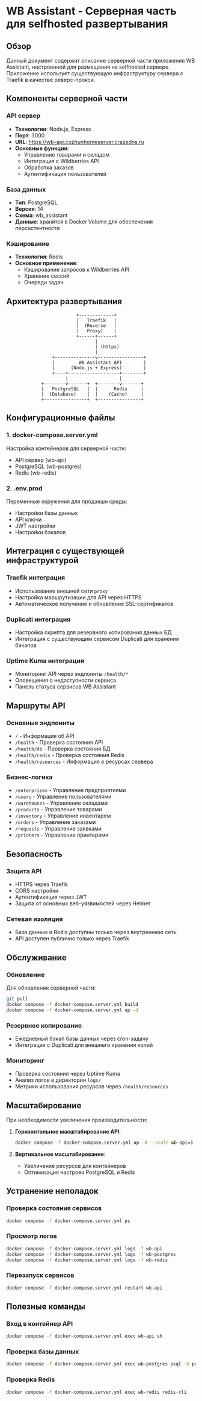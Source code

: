 # WB Assistant - Серверная часть для selfhosted развертывания

## Обзор

Данный документ содержит описание серверной части приложения WB Assistant, настроенной для размещения на selfhosted сервере. Приложение использует существующую инфраструктуру сервера с Traefik в качестве реверс-прокси.

## Компоненты серверной части

### API сервер
- **Технологии**: Node.js, Express
- **Порт**: 3000
- **URL**: https://wb-api.cozhunhomeserver.crazedns.ru
- **Основные функции**:
  - Управление товарами и складом
  - Интеграция с Wildberries API
  - Обработка заказов
  - Аутентификация пользователей

### База данных
- **Тип**: PostgreSQL
- **Версия**: 14
- **Схема**: wb_assistant
- **Данные**: хранятся в Docker Volume для обеспечения персистентности

### Кэширование
- **Технология**: Redis
- **Основное применение**: 
  - Кэширование запросов к Wildberries API
  - Хранение сессий
  - Очереди задач

## Архитектура развертывания

```
                          +-------------+
                          |   Traefik   |
                          |  (Reverse   |
                          |   Proxy)    |
                          +------+------+
                                 |
                                 | (https)
                                 |
                 +---------------v-----------------+
                 |         WB Assistant API        |
                 |      (Node.js + Express)        |
                 +----+-------------------+--------+
                      |                   |
             +--------v-------+  +--------v-------+
             |   PostgreSQL   |  |      Redis     |
             |  (Database)    |  |    (Cache)     |
             +----------------+  +----------------+
```

## Конфигурационные файлы

### 1. docker-compose.server.yml
Настройка контейнеров для серверной части:
- API сервер (wb-api)
- PostgreSQL (wb-postgres)
- Redis (wb-redis)

### 2. .env.prod
Переменные окружения для продакшн среды:
- Настройки базы данных
- API ключи
- JWT настройки
- Настройки бэкапов

## Интеграция с существующей инфраструктурой

### Traefik интеграция
- Использование внешней сети `proxy`
- Настройка маршрутизации для API через HTTPS
- Автоматическое получение и обновление SSL-сертификатов

### Duplicati интеграция
- Настройка скрипта для резервного копирования данных БД
- Интеграция с существующим сервисом Duplicati для хранения бэкапов

### Uptime Kuma интеграция
- Мониторинг API через эндпоинты `/health/*`
- Оповещения о недоступности сервиса
- Панель статуса сервисов WB Assistant

## Маршруты API

### Основные эндпоинты
- `/` - Информация об API
- `/health` - Проверка состояния API
- `/health/db` - Проверка состояния БД
- `/health/redis` - Проверка состояния Redis
- `/health/resources` - Информация о ресурсах сервера

### Бизнес-логика
- `/enterprises` - Управление предприятиями
- `/users` - Управление пользователями
- `/warehouses` - Управление складами
- `/products` - Управление товарами
- `/inventory` - Управление инвентарем
- `/orders` - Управление заказами
- `/requests` - Управление заявками
- `/printers` - Управление принтерами

## Безопасность

### Защита API
- HTTPS через Traefik
- CORS настройки
- Аутентификация через JWT
- Защита от основных веб-уязвимостей через Helmet

### Сетевая изоляция
- База данных и Redis доступны только через внутреннюю сеть
- API доступен публично только через Traefik

## Обслуживание

### Обновление
Для обновления серверной части:
```bash
git pull
docker compose -f docker-compose.server.yml build
docker compose -f docker-compose.server.yml up -d
```

### Резервное копирование
- Ежедневный бэкап базы данных через cron-задачу
- Интеграция с Duplicati для внешнего хранения копий

### Мониторинг
- Проверка состояния через Uptime Kuma
- Анализ логов в директории `logs/`
- Метрики использования ресурсов через `/health/resources`

## Масштабирование

При необходимости увеличения производительности:

1. **Горизонтальное масштабирование API**:
   ```bash
   docker compose -f docker-compose.server.yml up -d --scale wb-api=3
   ```

2. **Вертикальное масштабирование**:
   - Увеличение ресурсов для контейнеров
   - Оптимизация настроек PostgreSQL и Redis

## Устранение неполадок

### Проверка состояния сервисов
```bash
docker compose -f docker-compose.server.yml ps
```

### Просмотр логов
```bash
docker compose -f docker-compose.server.yml logs -f wb-api
docker compose -f docker-compose.server.yml logs -f wb-postgres
docker compose -f docker-compose.server.yml logs -f wb-redis
```

### Перезапуск сервисов
```bash
docker compose -f docker-compose.server.yml restart wb-api
```

## Полезные команды

### Вход в контейнер API
```bash
docker compose -f docker-compose.server.yml exec wb-api sh
```

### Проверка базы данных
```bash
docker compose -f docker-compose.server.yml exec wb-postgres psql -U postgres -d wb_assistant
```

### Проверка Redis
```bash
docker compose -f docker-compose.server.yml exec wb-redis redis-cli
``` 
